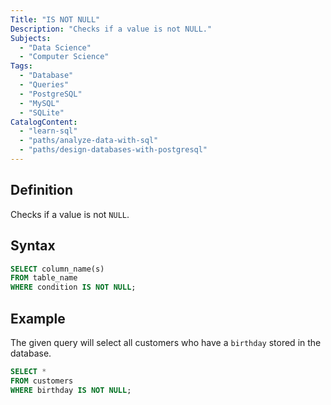 ```yaml
---
Title: "IS NOT NULL"
Description: "Checks if a value is not NULL."
Subjects:
  - "Data Science"
  - "Computer Science"
Tags:
  - "Database"
  - "Queries"
  - "PostgreSQL"
  - "MySQL"
  - "SQLite"
CatalogContent:
  - "learn-sql"
  - "paths/analyze-data-with-sql"
  - "paths/design-databases-with-postgresql"
---
```


## Definition

Checks if a value is not `NULL`.

## Syntax

```sql
SELECT column_name(s)
FROM table_name
WHERE condition IS NOT NULL;
```

## Example

The given query will select all customers who have a `birthday` stored in the database.

```sql
SELECT *
FROM customers
WHERE birthday IS NOT NULL;
```
